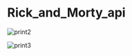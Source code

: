 # Rick_and_Morty_api

![print2](https://user-images.githubusercontent.com/72527935/142139834-cc2722ea-52e3-4d40-82c0-68202cac58ed.PNG)

![print3](https://user-images.githubusercontent.com/72527935/142139943-c4c3f7af-5c3b-45b5-9f00-7aa59bd054e7.jpg)
